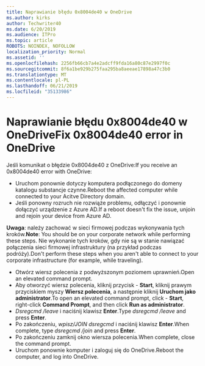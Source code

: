 ```yaml
---
title: Naprawianie błędu 0x8004de40 w OneDrive
ms.author: kirks
author: Techwriter40
ms.date: 6/20/2019
ms.audience: ITPro
ms.topic: article
ROBOTS: NOINDEX, NOFOLLOW
localization_priority: Normal
ms.assetid: ''
ms.openlocfilehash: 2256fb66cb7a4e2adcff9fda16a80c87e2997f0c
ms.sourcegitcommit: 8f6a1be929b275faa295ba8aeeae17898a47c3b0
ms.translationtype: MT
ms.contentlocale: pl-PL
ms.lasthandoff: 06/21/2019
ms.locfileid: "35133986"
---
```

# <a name="fix-0x8004de40-error-in-onedrive"></a><span data-ttu-id="fc651-102">Naprawianie błędu 0x8004de40 w OneDrive</span><span class="sxs-lookup"><span data-stu-id="fc651-102">Fix 0x8004de40 error in OneDrive</span></span>

<span data-ttu-id="fc651-103">Jeśli komunikat o błędzie 0x8004de40 z OneDrive:</span><span class="sxs-lookup"><span data-stu-id="fc651-103">If you receive an 0x8004de40 error with OneDrive:</span></span>

- <span data-ttu-id="fc651-104">Uruchom ponownie dotyczy komputera podłączonego do domeny katalogu substancje czynne.</span><span class="sxs-lookup"><span data-stu-id="fc651-104">Reboot the affected computer while connected to your Acitve Directory domain.</span></span>
- <span data-ttu-id="fc651-105">Jeśli ponowny rozruch nie rozwiąże problemu, odłączyć i ponownie dołączyć urządzenie z Azure AD.</span><span class="sxs-lookup"><span data-stu-id="fc651-105">If a reboot doesn't fix the issue, unjoin and rejoin your device from Azure AD.</span></span> 

<span data-ttu-id="fc651-106">**Uwaga**: należy zachować w sieci firmowej podczas wykonywania tych kroków.</span><span class="sxs-lookup"><span data-stu-id="fc651-106">**Note**: You should be on your corporate network while performing these steps.</span></span> <span data-ttu-id="fc651-107">Nie wykonanie tych kroków, gdy nie są w stanie nawiązać połączenia sieci firmowej infrastruktury (na przykład podczas podróży).</span><span class="sxs-lookup"><span data-stu-id="fc651-107">Don't perform these steps when you aren't able to connect to your corporate infrastructure (for example, while traveling).</span></span> 

- <span data-ttu-id="fc651-108">Otwórz wiersz polecenia z podwyższonym poziomem uprawnień.</span><span class="sxs-lookup"><span data-stu-id="fc651-108">Open an elevated command prompt.</span></span> 
- <span data-ttu-id="fc651-109">Aby otworzyć wiersz polecenia, kliknij przycisk - **Start**, kliknij prawym przyciskiem myszy **Wiersz polecenia**, a następnie kliknij **Uruchom jako administrator**.</span><span class="sxs-lookup"><span data-stu-id="fc651-109">To open an elevated command prompt, click - **Start**, right-click **Command Prompt**, and then click **Run as administrator**.</span></span>
- <span data-ttu-id="fc651-110">*Dsregcmd /leave* i naciśnij klawisz **Enter**.</span><span class="sxs-lookup"><span data-stu-id="fc651-110">Type *dsregcmd /leave* and press **Enter**.</span></span>
- <span data-ttu-id="fc651-111">Po zakończeniu, *wpisz/JOIN dsregcmd* i naciśnij klawisz **Enter**.</span><span class="sxs-lookup"><span data-stu-id="fc651-111">When complete, type *dsregcmd /join* and press **Enter**.</span></span>
- <span data-ttu-id="fc651-112">Po zakończeniu zamknij okno wiersza polecenia.</span><span class="sxs-lookup"><span data-stu-id="fc651-112">When complete, close the command prompt.</span></span>
- <span data-ttu-id="fc651-113">Uruchom ponownie komputer i zaloguj się do OneDrive.</span><span class="sxs-lookup"><span data-stu-id="fc651-113">Reboot the computer, and log into OneDrive.</span></span>